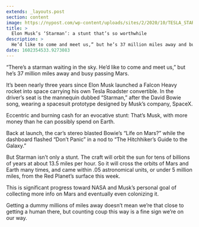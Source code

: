 ```yaml
--- 
extends: _layouts.post 
section: content 
image: https://nypost.com/wp-content/uploads/sites/2/2020/10/TESLA_STARMAN.jpg?quality=90&strip=all&w=1200 
title: > 
  Elon Musk’s ‘Starman’: a stunt that’s so worthwhile 
description: > 
  He’d like to come and meet us,” but he’s 37 million miles away and busy passing Mars.It’s been nearly three years since Elon Musk launched a Falcon Heavy rocket into space carrying his own Tesla Roadster convertible.In the driver’s seat is the mannequin dubbed “Starman,” after the David Bowie song, wearing a spacesuit prototype designed by Musk’s company, SpaceX.Eccentric and burning cash for an evocative stunt: That’s Musk, with more money than he can possibly spend on Earth.This is significant progress toward NASA and Musk’s personal goal of collecting more info on Mars and eventually even colonizing it. 
date: 1602354533.9273083 
--- 
```

“There’s a starman waiting in the sky. He’d like to come and meet us,” but he’s 37 million miles away and busy passing Mars.

It’s been nearly three years since Elon Musk launched a Falcon Heavy rocket into space carrying his own Tesla Roadster convertible. In the driver’s seat is the mannequin dubbed “Starman,” after the David Bowie song, wearing a spacesuit prototype designed by Musk’s company, SpaceX.

Eccentric and burning cash for an evocative stunt: That’s Musk, with more money than he can possibly spend on Earth.

Back at launch, the car’s stereo blasted Bowie’s “Life on Mars?” while the dashboard flashed “Don’t Panic” in a nod to “The Hitchhiker’s Guide to the Galaxy.”

But Starman isn’t only a stunt. The craft will orbit the sun for tens of billions of years at about 13.5 miles per hour. So it will cross the orbits of Mars and Earth many times, and came within .05 astronomical units, or under 5 million miles, from the Red Planet’s surface this week.

This is significant progress toward NASA and Musk’s personal goal of collecting more info on Mars and eventually even colonizing it.

Getting a dummy millions of miles away doesn’t mean we’re that close to getting a human there, but counting coup this way is a fine sign we’re on our way.
